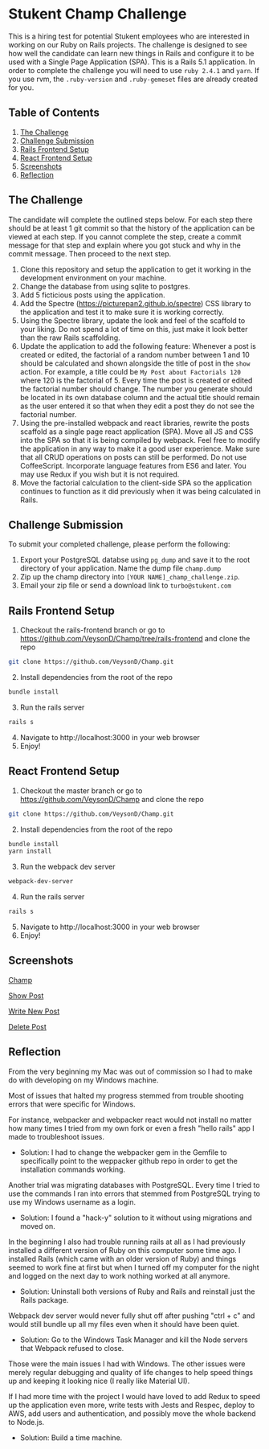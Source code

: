 # Stukent Champ Challenge

This is a hiring test for potential Stukent employees who are interested in working on our Ruby on Rails projects. The challenge is designed to see how well the candidate can learn new things in Rails and configure it to be used with a Single Page Application (SPA). This is a Rails 5.1 application. In order to complete the challenge you will need to use `ruby 2.4.1` and `yarn`. If you use rvm, the `.ruby-version` and `.ruby-gemeset` files are already created for you.

## Table of Contents

1. [The Challenge](#the-challenge)
1. [Challenge Submission](#challenge-submission)
1. [Rails Frontend Setup](#rails-frontend-setup)
1. [React Frontend Setup](#react-frontend-setup)
1. [Screenshots](#screenshots)
1. [Reflection](#reflection)

## The Challenge
The candidate will complete the outlined steps below. For each step there should be at least 1 git commit so that the history of the application can be viewed at each step. If you cannot complete the step, create a commit message for that step and explain where you got stuck and why in the commit message. Then proceed to the next step.

  1. Clone this repository and setup the application to get it working in the development environment on your machine.
  1. Change the database from using sqlite to postgres.
  1. Add 5 ficticious posts using the application.
  1. Add the Spectre (https://picturepan2.github.io/spectre) CSS library to the application and test it to make sure it is working correctly.
  1. Using the Spectre library, update the look and feel of the scaffold to your liking. Do not spend a lot of time on this, just make it look better than the raw Rails scaffolding.
  1. Update the application to add the following feature: Whenever a post is created or edited, the factorial of a random number between 1 and 10 should be calculated and shown alongside the title of post in the `show` action. For example, a title could be `My Post about Factorials 120` where 120 is the factorial of 5. Every time the post is created or edited the factorial number should change. The number you generate should be located in its own database column and the actual title should remain as the user entered it so that when they edit a post they do not see the factorial number.
  1. Using the pre-installed webpack and react libraries, rewrite the posts scaffold as a single page react application (SPA). Move all JS and CSS into the SPA so that it is being compiled by webpack. Feel free to modify the application in any way to make it a good user experience. Make sure that all CRUD operations on posts can still be performed. Do not use CoffeeScript. Incorporate language features from ES6 and later. You may use Redux if you wish but it is not required.
  1. Move the factorial calculation to the client-side SPA so the application continues to function as it did previously when it was being calculated in Rails.


## Challenge Submission
To submit your completed challenge, please perform the following:

  1. Export your PostgreSQL databse using `pg_dump` and save it to the root directory of your application. Name the dump file `champ.dump`
  1. Zip up the champ directory into `[YOUR NAME]_champ_challenge.zip`.
  1. Email your zip file or send a download link to `turbo@stukent.com`

## Rails Frontend Setup

1. Checkout the rails-frontend branch or go to https://github.com/VeysonD/Champ/tree/rails-frontend and clone the repo
```sh
git clone https://github.com/VeysonD/Champ.git
```
2. Install dependencies from the root of the repo
```sh
bundle install
```
3. Run the rails server
```sh
rails s
```
4. Navigate to http://localhost:3000 in your web browser
5. Enjoy!

## React Frontend Setup

1. Checkout the master branch or go to https://github.com/VeysonD/Champ and clone the repo
```sh
git clone https://github.com/VeysonD/Champ.git
```
2. Install dependencies from the root of the repo
```sh
bundle install
yarn install
```
3. Run the webpack dev server
```sh
webpack-dev-server
```
4. Run the rails server
```sh
rails s
```
5. Navigate to http://localhost:3000 in your web browser
6. Enjoy!

## Screenshots
[Champ](https://ibb.co/niZUZ6)

[Show Post](https://ibb.co/dwZ7Mm)

[Write New Post](https://ibb.co/bsLQ7R)

[Delete Post](https://ibb.co/hwXGE6)

## Reflection

From the very beginning my Mac was out of commission so I had to make do with developing on my Windows machine.

Most of issues that halted my progress stemmed from trouble shooting errors that were specific for Windows.

For instance, webpacker and webpacker react would not install no matter how many times I tried from my own fork or even a fresh "hello rails" app I made to troubleshoot issues.

- Solution: I had to change the webpacker gem in the Gemfile to specifically point to the weppacker github repo in order to get the installation commands working.

Another trial was migrating databases with PostgreSQL.  Every time I tried to use the commands I ran into errors that stemmed from PostgreSQL trying to use my Windows username as a login.

- Solution:  I found a "hack-y" solution to it without using migrations and moved on.

In the beginning I also had trouble running rails at all as I had previously installed a different version of Ruby on this computer some time ago.  I installed Rails (which came with an older version of Ruby) and things seemed to work fine at first but when I turned off my computer for the night and logged on the next day to work nothing worked at all anymore.

- Solution: Uninstall both versions of Ruby and Rails and reinstall just the Rails package.

Webpack dev server would never fully shut off after pushing "ctrl + c" and would still bundle up all my files even when it should have been quiet.

- Solution: Go to the Windows Task Manager and kill the Node servers that Webpack refused to close.

Those were the main issues I had with Windows.  The other issues were merely regular debugging and quality of life changes to help speed things up and keeping it looking nice (I really like Material UI).

If I had more time with the project I would have loved to add Redux to speed up the application even more, write tests with Jests and Respec, deploy to AWS, add users and authentication, and possibly move the whole backend to Node.js.

- Solution: Build a time machine.

